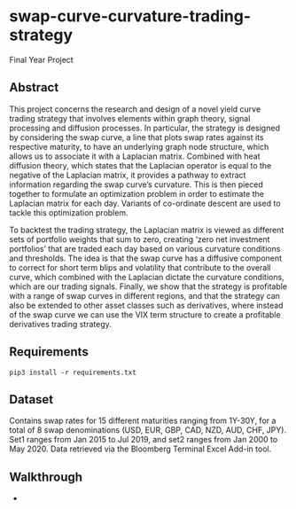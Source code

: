 # swap-curve-curvature-trading-strategy
Final Year Project

## Abstract
This project concerns the research and design of a novel yield curve trading strategy that involves elements within graph theory, signal processing and diffusion processes. In particular, the strategy is designed by considering the swap curve, a line that plots swap rates against its respective maturity, to have an underlying graph node structure, which allows us to associate it with a Laplacian matrix. Combined with heat diffusion theory, which states that the Laplacian operator is equal to the negative of the Laplacian matrix, it provides a pathway to extract information regarding the swap curve’s curvature. This is then pieced together to formulate an optimization problem in order to estimate the Laplacian matrix for each day. Variants of co-ordinate descent are used to tackle this optimization problem. 

To backtest the trading strategy, the Laplacian matrix is viewed as different sets of portfolio weights that sum to zero, creating ‘zero net investment portfolios’ that are traded each day based on various curvature conditions and thresholds. The idea is that the swap curve has a diffusive component to correct for short term blips and volatility that contribute to the overall curve, which combined with the Laplacian dictate the curvature conditions, which are our trading signals. Finally, we show that the strategy is profitable with a range of swap curves in different regions, and that the strategy can also be extended to other asset classes such as derivatives, where instead of the swap curve we can use the VIX term structure to create a profitable derivatives trading strategy.

## Requirements
```
pip3 install -r requirements.txt
```
## Dataset
Contains swap rates for 15 different maturities ranging from 1Y-30Y, for a total of 8 swap denominations (USD, EUR, GBP, CAD, NZD, AUD, CHF, JPY). Set1 ranges from Jan 2015 to Jul 2019, and set2 ranges from Jan 2000 to May 2020. Data retrieved via the Bloomberg Terminal Excel Add-in tool.

## Walkthrough
- 
